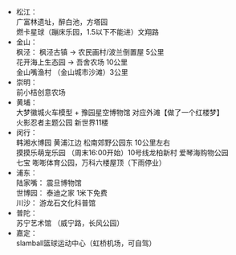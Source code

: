 
+ 松江：   
    广富林遗址，醉白池，方塔园   
    燃卡星球（蹦床乐园，1.5以下不能进）文翔路
+ 金山：    
    枫泾：  枫泾古镇 -> 农民画村/波兰倒置屋    5公里  
    花开海上生态园 -> 吾舍农场   10公里   
    金山嘴渔村 （金山城市沙滩）3公里   
+ 崇明：  
    前小桔创意农场 
+ 黄埔：  
    大梦徽城火车模型 + 豫园星空博物馆  对应外滩【做了一个红楼梦】   
    火影忍者主题公园  新世界11楼
+ 闵行：  
    韩湘水博园   黄浦江边  松南郊野公园东 10公里左右   
    摸摸乐萌宠乐园  （周末16:00开始）10号线龙柏新村 爱琴海购物公园   
    七宝  嘭嘭体育公园，万科六楼屋顶（下雨停业）   
+ 浦东：  
    陆家嘴：   震旦博物馆  
    世博园：   泰迪之家  1米下免费  
    川沙：   游龙石文化科普馆  
+ 普陀：  
    苏宁艺术馆 （威宁路，长风公园）
+ 嘉定：  
    slamball篮球运动中心（虹桥机场，可自驾）
